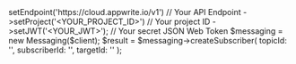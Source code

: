 <?php

use Appwrite\Client;
use Appwrite\Services\Messaging;

$client = (new Client())
    ->setEndpoint('https://cloud.appwrite.io/v1') // Your API Endpoint
    ->setProject('&lt;YOUR_PROJECT_ID&gt;') // Your project ID
    ->setJWT('&lt;YOUR_JWT&gt;'); // Your secret JSON Web Token

$messaging = new Messaging($client);

$result = $messaging->createSubscriber(
    topicId: '<TOPIC_ID>',
    subscriberId: '<SUBSCRIBER_ID>',
    targetId: '<TARGET_ID>'
);